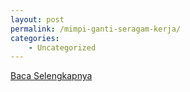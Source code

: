 ```yaml
---
layout: post
permalink: /mimpi-ganti-seragam-kerja/
categories:
    - Uncategorized
---
```


[Baca Selengkapnya](/05)